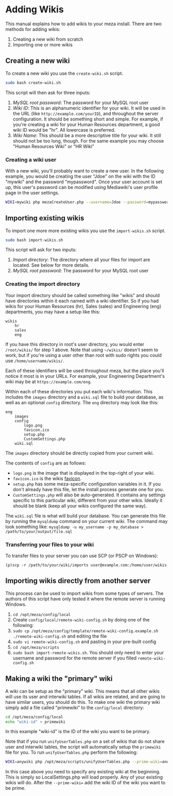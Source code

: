 # Adding Wikis

This manual explains how to add wikis to your meza install. There are two methods for adding wikis:

1. Creating a new wiki from scratch
2. Importing one or more wikis

## Creating a new wiki

To create a new wiki you use the `create-wiki.sh` script.

```bash
sudo bash create-wiki.sh
```

This script will then ask for three inputs:

1. *MySQL root password*: The password for your MySQL root user
2. *Wiki ID*: This is an alphanumeric identifier for your wiki. It will be used in the URL (like `http://example.com/yourID`), and throughout the server configuration. It should be something short and simple. For example, if you're creating a wiki for your Human Resources department, a good wiki ID would be "hr". All lowercase is preferred.
3. *Wiki Name*: This should be a more descriptive title for your wiki. It still should not be too long, though. For the same example you may choose "Human Resources Wiki" or "HR Wiki"

### Creating a wiki user

With a new wiki, you'll probably want to create a new user. In the following example, you would be creating the user "Jdoe" on the wiki with the ID "mywiki" and the password "mypassword". Once your user account is set up, this user's password can be modified using Mediawiki's user profile page in the user settings.

```bash
WIKI=mywiki php mezaCreateUser.php --username=Jdoe --password=mypassword
```

## Importing existing wikis

To import one more more existing wikis you use the `import-wikis.sh` script.

```bash
sudo bash import-wikis.sh
```

This script will ask for two inputs:

1. *Import directory*: The directory where all your files for import are located. See below for more details.
2. *MySQL root password*: The password for your MySQL root user

### Creating the import directory

Your import directory should be called something like "wikis" and should have directories within it each named with a wiki identifier. So if you had wikis for your Human Resources (hr), Sales (sales) and Engineering (eng) departments, you may have a setup like this:

```
wikis
	hr
	sales
	eng
```

If you have this directory in root's user directory, you would enter `/root/wikis/` for step 1 above. Note that using `~/wikis/` doesn't seem to work, but if you're using a user other than root with sudo rights you could use `/home/username/wikis/`.

Each of these identifiers will be used throughout meza, but the place you'll notice it most is in your URLs. For example, your Engineering Department's wiki may be at `https://example.com/eng`.

Within each of these directories you put each wiki's information. This includes the `images` directory and a `wiki.sql` file to build your database, as well as an optional `config` directory. The `eng` directory may look like this:

```
eng
	images
	config
		logo.png
		favicon.ico
		setup.php
		CustomSettings.php
	wiki.sql
```

The `images` directory should be directly copied from your current wiki.

The contents of `config` are as follows:

* `logo.png` is the image that is displayed in the top-right of your wiki.
* `favicon.ico` is the wikis [favicon](https://en.wikipedia.org/wiki/Favicon).
* `setup.php` has some meza-specific configuration variables in it. If you don't already have this file, let the install process generate one for you.
* `CustomSettings.php` will also be auto-generated. It contains any settings specific to this particular wiki, different from your other wikis. Ideally it should be blank (keep all your wikis configured the same way).

The `wiki.sql` file is what will build your database. You can generate this file by running the `mysqldump` command on your current wiki. The command may look something like: `mysqldump -u my_username -p my_database > /path/to/your/output/file.sql`

### Transferring your files to your wiki

To transfer files to your server you can use SCP (or PSCP on Windows):

```
(p)scp -r /path/to/your/wiki/imports user@example.com:/home/user/wikis
```

## Importing wikis directly from another server

This process can be used to import wikis from some types of servers. The authors of this script have only tested it where the remote server is running Windows.

1. `cd /opt/meza/config/local`
2. Create `config/local/remote-wiki-config.sh` by doing one of the following:
  1. `sudo cp /opt/meza/config/template/remote-wiki-config.example.sh ./remote-wiki-config.sh` and editing the file
  2. `sudo vi remote-wiki-config.sh` and pasting in your pre-built config
3. `cd /opt/meza/scripts`
4. `sudo bash import-remote-wikis.sh`. You should only need to enter your username and password for the remote server if you filled `remote-wiki-config.sh`


## Making a wiki the "primary" wiki

A wiki can be setup as the "primary" wiki. This means that all other wikis will use its user and interwiki tables. If all wikis are related, and are going to have similar users, you should do this. To make one wiki the primary wiki simply add a file called "primewiki" to the `config/local` directory:

```bash
cd /opt/meza/config/local
echo "wiki-id" > primewiki
```

In this example "wiki-id" is the ID of the wiki you want to be primary.

Note that if you run `unifyUserTables.php` on a set of wikis that do not share user and interwiki tables, the script will automatically setup the `primewiki` file for you. To run `unifyUserTables.php` perform the following:

```bash
WIKI=anywiki php /opt/meza/scripts/unifyUserTables.php --prime-wiki=anotherwiki
```

In this case above you need to specify any existing wiki at the beginning. This is simply so LocalSettings.php will load properly. Any of your existing wikis will do. After the `--prime-wiki=` add the wiki ID of the wiki you want to be prime.
